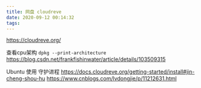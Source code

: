 ```yaml
---
title: 网盘 cloudreve
date: 2020-09-12 00:14:32
tags:
---
```

https://cloudreve.org/

查看cpu架构
`dpkg --print-architecture`
https://blog.csdn.net/frankfishinwater/article/details/103509315

Ubuntu 使用 守护进程 
https://docs.cloudreve.org/getting-started/install#jin-cheng-shou-hu
https://www.cnblogs.com/lvdongjie/p/11212631.html